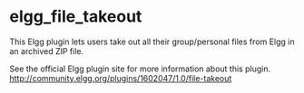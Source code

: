 elgg_file_takeout
=================

This Elgg plugin lets users take out all their group/personal files from Elgg in an archived ZIP file.

See the official Elgg plugin site for more information about this plugin. http://community.elgg.org/plugins/1602047/1.0/file-takeout
